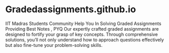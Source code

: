 # Gradedassignments.github.io
IIT Madras Students Community Help You In Solving Graded Assignments Providing Best Notes , PYQ Our expertly crafted graded assignments are designed to fortify your grasp of key concepts. Through comprehensive solutions, you’ll not only understand how to approach questions effectively but also fine-tune your problem-solving skills.

